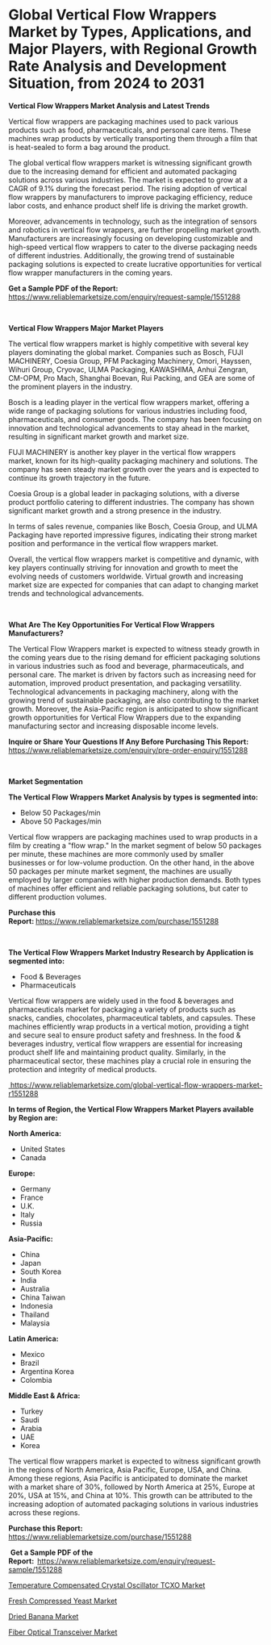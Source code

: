 <p><h1>Global Vertical Flow Wrappers Market by Types, Applications, and Major Players, with Regional Growth Rate Analysis and Development Situation, from 2024 to 2031</h1></p><p><strong>Vertical Flow Wrappers Market Analysis and Latest Trends</strong></p>
<p><p>Vertical flow wrappers are packaging machines used to pack various products such as food, pharmaceuticals, and personal care items. These machines wrap products by vertically transporting them through a film that is heat-sealed to form a bag around the product.</p><p>The global vertical flow wrappers market is witnessing significant growth due to the increasing demand for efficient and automated packaging solutions across various industries. The market is expected to grow at a CAGR of 9.1% during the forecast period. The rising adoption of vertical flow wrappers by manufacturers to improve packaging efficiency, reduce labor costs, and enhance product shelf life is driving the market growth.</p><p>Moreover, advancements in technology, such as the integration of sensors and robotics in vertical flow wrappers, are further propelling market growth. Manufacturers are increasingly focusing on developing customizable and high-speed vertical flow wrappers to cater to the diverse packaging needs of different industries. Additionally, the growing trend of sustainable packaging solutions is expected to create lucrative opportunities for vertical flow wrapper manufacturers in the coming years.</p></p>
<p><strong>Get a Sample PDF of the Report:&nbsp;</strong> <a href="https://www.reliablemarketsize.com/enquiry/request-sample/1551288">https://www.reliablemarketsize.com/enquiry/request-sample/1551288</a></p>
<p>&nbsp;</p>
<p><strong>Vertical Flow Wrappers Major Market Players</strong></p>
<p><p>The vertical flow wrappers market is highly competitive with several key players dominating the global market. Companies such as Bosch, FUJI MACHINERY, Coesia Group, PFM Packaging Machinery, Omori, Hayssen, Wihuri Group, Cryovac, ULMA Packaging, KAWASHIMA, Anhui Zengran, CM-OPM, Pro Mach, Shanghai Boevan, Rui Packing, and GEA are some of the prominent players in the industry.</p><p>Bosch is a leading player in the vertical flow wrappers market, offering a wide range of packaging solutions for various industries including food, pharmaceuticals, and consumer goods. The company has been focusing on innovation and technological advancements to stay ahead in the market, resulting in significant market growth and market size.</p><p>FUJI MACHINERY is another key player in the vertical flow wrappers market, known for its high-quality packaging machinery and solutions. The company has seen steady market growth over the years and is expected to continue its growth trajectory in the future.</p><p>Coesia Group is a global leader in packaging solutions, with a diverse product portfolio catering to different industries. The company has shown significant market growth and a strong presence in the industry.</p><p>In terms of sales revenue, companies like Bosch, Coesia Group, and ULMA Packaging have reported impressive figures, indicating their strong market position and performance in the vertical flow wrappers market.</p><p>Overall, the vertical flow wrappers market is competitive and dynamic, with key players continually striving for innovation and growth to meet the evolving needs of customers worldwide. Virtual growth and increasing market size are expected for companies that can adapt to changing market trends and technological advancements.</p></p>
<p>&nbsp;</p>
<p><strong>What Are The Key Opportunities For Vertical Flow Wrappers Manufacturers?</strong></p>
<p><p>The Vertical Flow Wrappers market is expected to witness steady growth in the coming years due to the rising demand for efficient packaging solutions in various industries such as food and beverage, pharmaceuticals, and personal care. The market is driven by factors such as increasing need for automation, improved product presentation, and packaging versatility. Technological advancements in packaging machinery, along with the growing trend of sustainable packaging, are also contributing to the market growth. Moreover, the Asia-Pacific region is anticipated to show significant growth opportunities for Vertical Flow Wrappers due to the expanding manufacturing sector and increasing disposable income levels.</p></p>
<p><strong>Inquire or Share Your Questions If Any Before Purchasing This Report:</strong> <a href="https://www.reliablemarketsize.com/enquiry/pre-order-enquiry/1551288">https://www.reliablemarketsize.com/enquiry/pre-order-enquiry/1551288</a></p>
<p>&nbsp;</p>
<p><strong>Market Segmentation</strong></p>
<p><strong>The Vertical Flow Wrappers Market Analysis by types is segmented into:</strong></p>
<p><ul><li>Below 50 Packages/min</li><li>Above 50 Packages/min</li></ul></p>
<p><p>Vertical flow wrappers are packaging machines used to wrap products in a film by creating a "flow wrap." In the market segment of below 50 packages per minute, these machines are more commonly used by smaller businesses or for low-volume production. On the other hand, in the above 50 packages per minute market segment, the machines are usually employed by larger companies with higher production demands. Both types of machines offer efficient and reliable packaging solutions, but cater to different production volumes.</p></p>
<p><strong>Purchase this Report:&nbsp;</strong><a href="https://www.reliablemarketsize.com/purchase/1551288">https://www.reliablemarketsize.com/purchase/1551288</a></p>
<p>&nbsp;</p>
<p><strong>The Vertical Flow Wrappers Market Industry Research by Application is segmented into:</strong></p>
<p><ul><li>Food & Beverages</li><li>Pharmaceuticals</li></ul></p>
<p><p>Vertical flow wrappers are widely used in the food & beverages and pharmaceuticals market for packaging a variety of products such as snacks, candies, chocolates, pharmaceutical tablets, and capsules. These machines efficiently wrap products in a vertical motion, providing a tight and secure seal to ensure product safety and freshness. In the food & beverages industry, vertical flow wrappers are essential for increasing product shelf life and maintaining product quality. Similarly, in the pharmaceutical sector, these machines play a crucial role in ensuring the protection and integrity of medical products.</p></p>
<p><a href="https://www.reliablemarketsize.com/global-vertical-flow-wrappers-market-r1551288">&nbsp;https://www.reliablemarketsize.com/global-vertical-flow-wrappers-market-r1551288</a></p>
<p><strong>In terms of Region, the Vertical Flow Wrappers Market Players available by Region are:</strong></p>
<p>
    <p> <strong> North America: </strong>
        <ul>
            <li>United States</li>
            <li>Canada</li>
        </ul>
        </p> 
    <p> <strong> Europe: </strong>
        <ul>
            <li>Germany</li>
            <li>France</li>
            <li>U.K.</li>
            <li>Italy</li>
            <li>Russia</li>
        </ul>
        </p> 
    <p> <strong> Asia-Pacific: </strong>
        <ul>
            <li>China</li>
            <li>Japan</li>
            <li>South Korea</li>
            <li>India</li>
            <li>Australia</li>
            <li>China Taiwan</li>
            <li>Indonesia</li>
            <li>Thailand</li>
            <li>Malaysia</li>
        </ul>
        </p> 
    <p> <strong> Latin America: </strong>
        <ul>
            <li>Mexico</li>
            <li>Brazil</li>
            <li>Argentina Korea</li>
            <li>Colombia</li>
        </ul>
        </p> 
    <p> <strong> Middle East & Africa: </strong>
        <ul>
            <li>Turkey</li>
            <li>Saudi</li>
            <li>Arabia</li>
            <li>UAE</li>
            <li>Korea</li>
        </ul>
    </p>
    </p>
<p><p>The vertical flow wrappers market is expected to witness significant growth in the regions of North America, Asia Pacific, Europe, USA, and China. Among these regions, Asia Pacific is anticipated to dominate the market with a market share of 30%, followed by North America at 25%, Europe at 20%, USA at 15%, and China at 10%. This growth can be attributed to the increasing adoption of automated packaging solutions in various industries across these regions.</p></p>
<p><strong>Purchase this Report: </strong><a href="https://www.reliablemarketsize.com/purchase/1551288">https://www.reliablemarketsize.com/purchase/1551288</a></p>
<p>&nbsp;<strong>Get a Sample PDF of the Report:&nbsp;&nbsp;</strong><a href="https://www.reliablemarketsize.com/enquiry/request-sample/1551288">https://www.reliablemarketsize.com/enquiry/request-sample/1551288</a></p>
<p><strong></strong></p>
<p><p><a href="https://github.com/nusratjahan12006/Market-Research-Report-List-1/blob/main/temperature-compensated-crystal-oscillator-tcxo-market.md">Temperature Compensated Crystal Oscillator TCXO Market</a></p><p><a href="https://medium.com/@daveblock08/global-fresh-compressed-yeast-market-size-is-expected-to-experience-a-cagr-of-4-6-bbc8e5e428e9">Fresh Compressed Yeast Market</a></p><p><a href="https://medium.com/@torreysmith2023/dried-banana-market-industry-trends-and-forecast-for-period-from-2024-to-2031-1377949954fe">Dried Banana Market</a></p><p><a href="https://github.com/mdhefjumiah/Market-Research-Report-List-1/blob/main/fiber-optical-transceiver-market.md">Fiber Optical Transceiver Market</a></p></p>